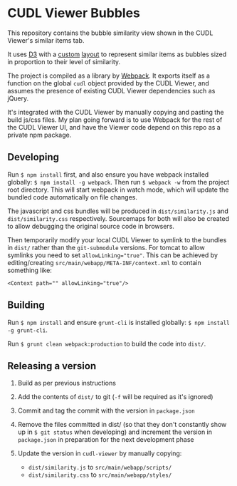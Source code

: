 # CUDL Viewer Bubbles

This repository contains the bubble similarity view shown in the CUDL Viewer's
similar items tab.

It uses [D3](http://d3js.org/) with a
[custom](src/views/bubbles/bubblelayout.js)
[layout](https://github.com/mbostock/d3/wiki/Layouts) to represent similar
items as bubbles sized in proportion to their level of similarity.

The project is compiled as a library by [Webpack](http://webpack.github.io/).
It exports itself as a function on the global `cudl` object provided by the
CUDL Viewer, and assumes the presence of existing CUDL Viewer dependencies such
as jQuery.

It's integrated with the CUDL Viewer by manually copying and pasting the build
js/css files. My plan going forward is to use Webpack for the rest of the CUDL
Viewer UI, and have the Viewer code depend on this repo as a private npm
package.

## Developing

Run `$ npm install` first, and also ensure you have webpack installed globally:
`$ npm install -g webpack`. Then run `$ webpack -w` from the project root
directory. This will start webpack in watch mode, which will update the bundled
code automatically on file changes.

The javascript and css bundles will be produced in `dist/similarity.js` and
`dist/similarity.css` respectively. Sourcemaps for both will also be created to
allow debugging the original source code in browsers.

Then temporarily modify your local CUDL Viewer to symlink to the bundles in
`dist/` rather than the `git-submodule` versions. For tomcat to allow symlinks
you need to set `allowLinking="true"`. This can be achieved by editing/creating
`src/main/webapp/META-INF/context.xml` to contain something like:

```
<Context path="" allowLinking="true"/>
```

## Building

Run `$ npm install` and ensure `grunt-cli` is installed globally:
`$ npm install -g grunt-cli`.

Run `$ grunt clean webpack:production` to build the code into `dist/`.

## Releasing a version

1. Build as per previous instructions
2. Add the contents of `dist/` to git (`-f` will be required as it's ignored)
3. Commit and tag the commit with the version in `package.json`
4. Remove the files committed in dist/ (so that they don't constantly show up
   in `$ git status` when developing) and increment the version in
   `package.json` in preparation for the next development phase
5. Update the version in `cudl-viewer` by manually copying:

    * `dist/similarity.js` to `src/main/webapp/scripts/`
    * `dist/similarity.css` to `src/main/webapp/styles/`
